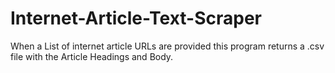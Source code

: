 # Internet-Article-Text-Scraper
When a List of internet article URLs are provided this program returns a .csv file with the Article Headings and Body.
